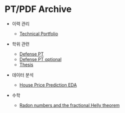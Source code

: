 # PT/PDF Archive

- 이력 관리
  - [Technical Portfolio](https://cdn.jsdelivr.net/gh/ivoryRabbit/pdf/Technical_Portfolio.pdf)

- 학위 관련
  - [Defense PT](https://cdn.jsdelivr.net/gh/ivoryRabbit/pdf/Defense_PT.pdf)
  - [Defense PT optional](https://cdn.jsdelivr.net/gh/ivoryRabbit/pdf/Defense_PT_optional.pdf)
  - [Thesis](http://kdrm.kaist.ac.kr/ezpdfwebviewer/ezpdf/customLayout.jsp?encdata=67D4CD8135C7372A49AFACB91979F782565E8A1EC0982CC65BC22354ACBD8DD3E464993BE0419278598BD59B7D4A037347471156C96687B76D568FABDBD031285B00F5FD41B0997C&lang=ko)

- 데이터 분석
  - [House Price Prediction EDA](https://cdn.jsdelivr.net/gh/ivoryRabbit/pdf/House_Price_Prediction.pdf)

- 수학
  - [Radon numbers and the fractional Helly theorem](https://arxiv.org/pdf/1903.01068.pdf)
